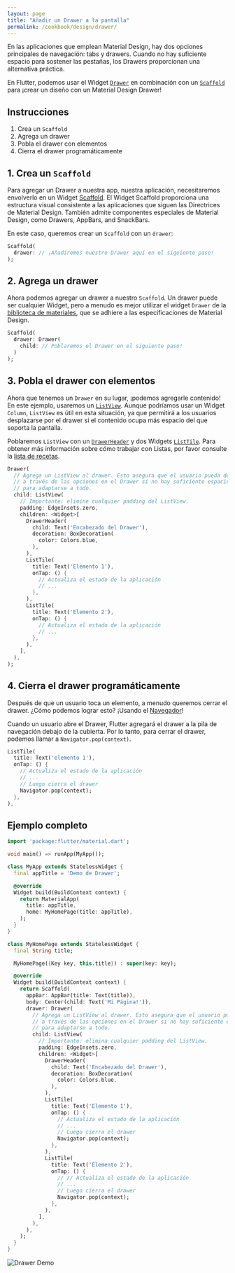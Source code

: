 ```yaml
---
layout: page
title: "Añadir un Drawer a la pantalla"
permalink: /cookbook/design/drawer/
---
```


En las aplicaciones que emplean Material Design, hay dos opciones principales de navegación: tabs y drawers. Cuando no hay suficiente espacio para sostener las pestañas, los Drawers proporcionan una alternativa práctica. 

En Flutter, podemos usar el Widget [`Drawer`](https://docs.flutter.io/flutter/material/Drawer-class.html) en combinación con un [`Scaffold`](https://docs.flutter.io/flutter/material/Scaffold-class.html) para ¡crear un diseño con un Material Design Drawer!

## Instrucciones

  1. Crea un `Scaffold`
  2. Agrega un drawer
  3. Pobla el drawer con elementos
  4. Cierra el drawer programáticamente
  
## 1. Crea un `Scaffold`

Para agregar un Drawer a nuestra app, nuestra aplicación, necesitaremos envolverlo en un Widget [Scaffold](https://docs.flutter.io/flutter/material/Scaffold-class.html). El Widget Scaffold proporciona una estructura visual consistente a las aplicaciones que siguen las Directrices de Material Design. También admite componentes especiales de Material Design, como Drawers, AppBars, and SnackBars.

En este caso, queremos crear un `Scaffold` con un `drawer`:

<!-- skip -->
```dart
Scaffold(
  drawer: // ¡Añadiremos nuestro Drawer aquí en el siguiente paso!
);
```

## 2. Agrega un drawer

Ahora podemos agregar un drawer a nuestro `Scaffold`. Un drawer puede ser cualquier Widget, pero a menudo es mejor utilizar el widget `Drawer` de la [biblioteca de materiales](https://docs.flutter.io/flutter/material/material-library.html), 
que se adhiere a las especificaciones de Material Design.

<!-- skip -->
```dart
Scaffold(
  drawer: Drawer(
    child: // Poblaremos el Drawer en el siguiente paso!
  )
);
```

## 3. Pobla el drawer con elementos

Ahora que tenemos un `Drawer` en su lugar, ¡podemos agregarle contenido! En este ejemplo, usaremos un [`ListView`](https://docs.flutter.io/flutter/widgets/ListView-class.html). Aunque podríamos usar un Widget `Column`, `ListView` es útil en esta situación, ya que permitirá a los usuarios desplazarse por el drawer si el contenido ocupa más espacio del que soporta la pantalla.

Poblaremos `ListView` con un [`DrawerHeader`](https://docs.flutter.io/flutter/material/DrawerHeader-class.html) 
y dos Widgets [`ListTile`](https://docs.flutter.io/flutter/material/ListTile-class.html). Para obtener más información sobre cómo trabajar con Listas, por favor consulte la 
[lista de recetas](/cookbook/#lists).

<!-- skip -->
```dart
Drawer(
  // Agrega un ListView al drawer. Esto asegura que el usuario pueda desplazarse
  // a través de las opciones en el Drawer si no hay suficiente espacio vertical
  // para adaptarse a todo.
  child: ListView(
    // Importante: elimine cualquier padding del ListView.
    padding: EdgeInsets.zero,
    children: <Widget>[
      DrawerHeader(
        child: Text('Encabezado del Drawer'),
        decoration: BoxDecoration(
          color: Colors.blue,
        ),
      ),
      ListTile(
        title: Text('Elemento 1'),
        onTap: () {
          // Actualiza el estado de la aplicación
          // ...
        },
      ),
      ListTile(
        title: Text('Elemento 2'),
        onTap: () {
          // Actualiza el estado de la aplicación
          // ...
        },
      ),
    ],
  ),
);
```

## 4. Cierra el drawer programáticamente

Después de que un usuario toca un elemento, a menudo queremos cerrar el drawer. ¿Cómo podemos lograr esto? ¡Usando el [Navegador](https://docs.flutter.io/flutter/widgets/Navigator-class.html)!

Cuando un usuario abre el Drawer, Flutter agregará el drawer a la pila de navegación debajo de la cubierta.  Por lo tanto, para cerrar el drawer, podemos llamar a `Navigator.pop(context)`.  

<!-- skip -->
```dart
ListTile(
  title: Text('elemento 1'),
  onTap: () {
    // Actualiza el estado de la aplicación
    // ...
    // Luego cierra el drawer 
    Navigator.pop(context);
  },
),
```

## Ejemplo completo

```dart
import 'package:flutter/material.dart';

void main() => runApp(MyApp());

class MyApp extends StatelessWidget {
  final appTitle = 'Demo de Drawer';

  @override
  Widget build(BuildContext context) {
    return MaterialApp(
      title: appTitle,
      home: MyHomePage(title: appTitle),
    );
  }
}

class MyHomePage extends StatelessWidget {
  final String title;

  MyHomePage({Key key, this.title}) : super(key: key);

  @override
  Widget build(BuildContext context) {
    return Scaffold(
      appBar: AppBar(title: Text(title)),
      body: Center(child: Text('Mi Página!')),
      drawer: Drawer(
        // Agrega un ListView al drawer. Esto asegura que el usuario pueda desplazarse
        // a través de las opciones en el Drawer si no hay suficiente espacio vertical
        // para adaptarse a todo.
        child: ListView(
          // Importante: elimina cualquier padding del ListView.
          padding: EdgeInsets.zero,
          children: <Widget>[
            DrawerHeader(
              child: Text('Encabezado del Drawer'),
              decoration: BoxDecoration(
                color: Colors.blue,
              ),
            ),
            ListTile(
              title: Text('Elemento 1'),
              onTap: () {
                // Actualiza el estado de la aplicación
                // ...
                // Luego cierra el drawer
                Navigator.pop(context);
              },
            ),
            ListTile(
              title: Text('Elemento 2'),
              onTap: () {
                // // Actualiza el estado de la aplicación
                // ...
                // Luego cierra el drawer
                Navigator.pop(context);
              },
            ),
          ],
        ),
      ),
    );
  }
}
```

![Drawer Demo](/images/cookbook/drawer.png)
